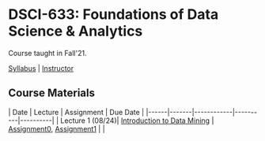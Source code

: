 # DSCI-633: Foundations of Data Science & Analytics
Course taught in Fall'21.

[Syllabus](https://github.com/aiforsec/RIT-DSCI-633-FDS/tree/main/Syllabus/README.md) |
[Instructor](https://www.rit.edu/directory/nxrvse-nidhi-rastogi)

## Course Materials
| Date | Lecture | Assignment | Due Date | 
|------|-------|------------|----------|----------|
| Lecture 1 (08/24)| [Introduction to Data Mining]() | [Assignment0](), [Assignment1]() | |
